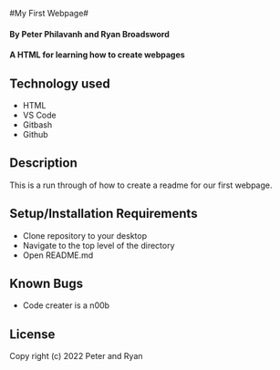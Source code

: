 #My First Webpage#

#### By Peter Philavanh and Ryan Broadsword


#### A HTML for learning how to create webpages

## Technology used

* HTML
* VS Code
* Gitbash
* Github

## Description
This is a run through of how to create a readme for our first webpage.

## Setup/Installation Requirements
* Clone repository to your desktop
* Navigate to the top level of the directory
* Open README.md

## Known Bugs
* Code creater is a n00b

## License

Copy right (c) 2022 Peter and Ryan